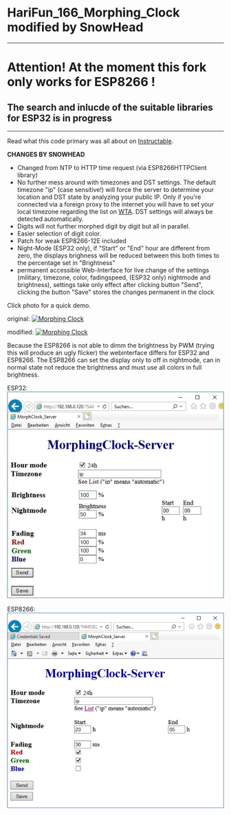 # HariFun\_166\_Morphing\_Clock modified by SnowHead

----------

# Attention! At the moment this fork only works for ESP8266 !
## The search and inlucde of the suitable libraries for ESP32 is in progress 
----------


Read what this code primary was all about on [Instructable](https://www.instructables.com/id/Morphing-Digital-Clock/).

**CHANGES BY SNOWHEAD**

- Changed from NTP to HTTP time request (via ESP8266HTTPClient library)
- No further mess around with timezones and DST settings. The default timezone "ip" (case sensitive!) will force the server to determine your location and DST state by analyzing your public IP. Only if you're connected via a foreign proxy to the internet you will have to set your local timezone regarding the list on [WTA](http://worldtimeapi.org/api/timezones). DST settings will always be detected automatically.
- Digits will not further morphed digit by digit but all in parallel.
- Easier selection of digit color.
- Patch for weak ESP8266-12E included
- Night-Mode (ESP32 only), if "Start" or "End" hour are different from zero, the displays brighness will be reduced between this both times to the percentage set in "Brightness"
- permanent accessible Web-Interface for live change of the settings (military, timezone, color, fadingspeed, (ESP32 only) nightmode and brightness), settings take only effect after clicking button "Send", clicking the button "Save" stores the changes permanent in the clock

Click photo for a quick demo.

original: [![Morphing Clock](https://img.youtube.com/vi/i0M6F4wRxGc/0.jpg)](https://www.youtube.com/watch?v=i0M6F4wRxGc)

modified: [![Morphing Clock](https://img.youtube.com/vi/GLg5dzmM7W4/0.jpg)](https://youtu.be/GLg5dzmM7W4)

Because the ESP8266 is not able to dimm the brightness by PWM (trying this will produce an ugly flicker) the webinterface differs for ESP32 and ESP8266. The ESP8266 can set the display only to off in nightmode, can in normal state not reduce the brightness and must use all colors in full brightness.

   ESP32:&nbsp;&nbsp;&nbsp;&nbsp;![MorphingClock](images/IF_32.jpg) 

ESP8266:![MorphingClock](images/IF_8266.jpg)

